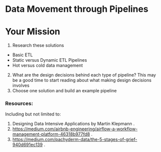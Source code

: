 # Data Movement through Pipelines 

# Your Mission 

1. Research these solutions

  * Basic ETL 
  * Static versus Dynamic ETL Pipelines 
  * Hot versus cold data management
  
2. What are the design decisions behind each type of pipeline? This may be a good time to start reading about what 
making design decisions involves
3. Choose one solution and build an example pipeline 

### Resources: 
Including but not limited to: 
1. Designing Data Intensive Applications by Martin Klepmann .  
2. https://medium.com/airbnb-engineering/airflow-a-workflow-management-platform-46318b977fd8 . 
3. https://medium.com/pachyderm-data/the-5-stages-of-grief-940d691ec139 . 
